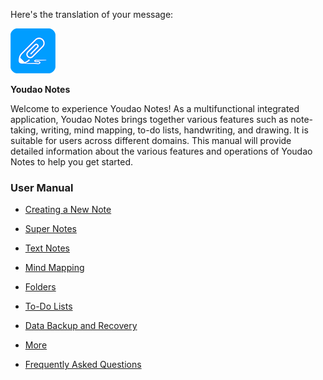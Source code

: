 Here's the translation of your message:

![Icon](imgs/icon.png)

**Youdao Notes**

Welcome to experience Youdao Notes! As a multifunctional integrated application, Youdao Notes brings together various features such as note-taking, writing, mind mapping, to-do lists, handwriting, and drawing. It is suitable for users across different domains. This manual will provide detailed information about the various features and operations of Youdao Notes to help you get started.

### User Manual

- [Creating a New Note](new_note.md)

- [Super Notes](super_note/index.md)

- [Text Notes](text_note/index.md)

- [Mind Mapping](mind_mapping/index.md)

- [Folders](folder/index.md)

- [To-Do Lists](to_do/index.md)

- [Data Backup and Recovery](data_backup_and_recovery/index.md)

- [More](more/index.md)

- [Frequently Asked Questions](q_a/index.md)